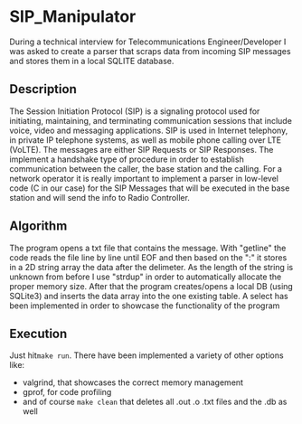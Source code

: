 # SIP_Manipulator

During a technical interview for Telecommunications Engineer/Developer I was asked to create a parser that scraps data from incoming SIP messages and stores them in a local SQLITE database.

## Description

The Session Initiation Protocol (SIP) is a signaling protocol used for initiating, maintaining, and terminating communication sessions that include voice, video and messaging applications. SIP is used in Internet telephony, in private IP telephone systems, as well as mobile phone calling over LTE (VoLTE). The messages are either SIP Requests or SIP Responses. The implement a handshake type of procedure in order to establish communication between the caller, the base station and the calling.
For a network operator it is really important to implement a parser in low-level code (C in our case) for the SIP Messages that will be executed in the base station and will send the info to Radio Controller.


## Algorithm

The program opens a txt file that contains the message. With "getline" the code reads the file line by line until EOF and then based on the ":" it stores in a 2D string array the data after the delimeter. As the length of the string is unknown from before I use "strdup" in order to automatically allocate the proper memory size. After that the program creates/opens a local DB (using SQLite3) and inserts the data array into the one existing table. A select has been implemented in order to showcase the functionality of the program

## Execution

Just hit`make run`. There have been implemented a variety of other options like:

- valgrind, that showcases the correct memory management
- gprof, for code profiling
- and of course `make clean` that deletes all .out .o .txt files and the .db as well